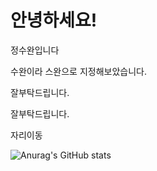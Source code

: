 # 안녕하세요!

정수완입니다

수완이라 스완으로 지정해보았습니다.

잘부탁드립니다.

잘부탁드립니다.

자리이동

![Anurag's GitHub stats](https://github-readme-stats.vercel.app/api?username=SWan9710&count_private=true)
